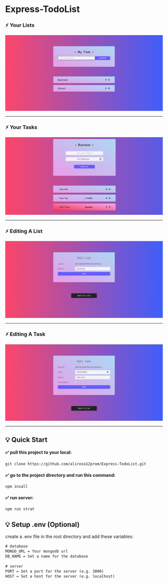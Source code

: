 # Express-TodoList

### :zap: Your Lists
![alt text](https://github.com/alireza12prom/Express-TodoList/blob/main/Screenshot/1.png?raw=true)

<hr>

### :zap: Your Tasks
![alt text](https://github.com/alireza12prom/Express-TodoList/blob/main/Screenshot/2.png?raw=true)

<hr>

### :zap: Editing A List
![alt text](https://github.com/alireza12prom/Express-TodoList/blob/main/Screenshot/4.png?raw=true)

<hr>

### :zap: Editing A Task
![alt text](https://github.com/alireza12prom/Express-TodoList/blob/main/Screenshot/3.png?raw=true)

<hr>

## :bulb: Quick Start

#### :white_check_mark: pull this project to your local: 
```
git clone https://github.com/alireza12prom/Express-TodoList.git
```

#### :white_check_mark: go to the project directory and run this command:
```
npm insall
```

#### :white_check_mark: run server:
```
npm run strat
```

## :bulb: Setup .env (Optional)
create a .env file in the root directory and add these variables:
```
# database
MONGO_URL = Your mongodb url
DB_NAME = Set a name for the database

# server
PORT = Set a port for the server (e.g. 3000)
HOST = Set a host for the server (e.g. localhost)
```
